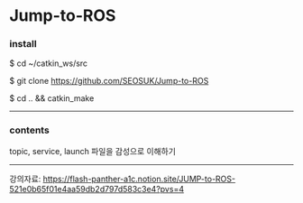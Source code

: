 # Jump-to-ROS

### install 
$ cd ~/catkin_ws/src

$ git clone https://github.com/SEOSUK/Jump-to-ROS

$ cd .. && catkin_make

---
### contents
topic, service, launch 파일을 감성으로 이해하기

---
강의자료: https://flash-panther-a1c.notion.site/JUMP-to-ROS-521e0b65f01e4aa59db2d797d583c3e4?pvs=4
